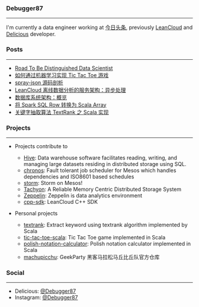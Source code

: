 ### Debugger87
---------------
I'm currently a data engineer working at [今日头条](http://toutiao.com), previously [LeanCloud](https://leancloud.cn) and [Delicious](https://del.icio.us) developer. 

### Posts
--------------
* [Road To Be Distinguished Data Scientist](https://github.com/debugger87/debugger87.github.io/issues/11)
* [如何通过机器学习实现 Tic Tac Toe 游戏](https://github.com/debugger87/debugger87.github.io/issues/9)
* [spray-json 源码剖析](https://github.com/debugger87/debugger87.github.io/issues/7)
* [LeanCloud 离线数据分析的服务架构：异步处理](https://github.com/debugger87/debugger87.github.io/issues/6)
* [数据库系统架构：概览 ](https://github.com/debugger87/debugger87.github.io/issues/4)
* [将 Spark SQL Row 转换为 Scala Array](https://github.com/debugger87/debugger87.github.io/issues/3)
* [关键字抽取算法 TextRank 之 Scala 实现](https://github.com/debugger87/debugger87.github.io/issues/2)

### Projects
-------------
* Projects contribute to
  * [Hive](https://github.com/apache/hive): Data warehouse software facilitates reading, writing, and managing large datasets residing in distributed storage using SQL.
  * [chronos](https://github.com/mesos/chronos): Fault tolerant job scheduler for Mesos which handles dependencies and ISO8601 based schedules
  * [storm](https://github.com/mesos/storm): Storm on Mesos!
  * [Tachyon](https://github.com/amplab/tachyon): A Reliable Memory Centric Distributed Storage System
  * [Zeppelin](https://github.com/NFLabs/zeppelin): Zeppelin is data analytics environment
  * [cpp-sdk](https://github.com/leancloud/cpp-sdk): LeanCloud C++ SDK

* Personal projects
  * [textrank](https://github.com/debugger87/textrank): Extract keyword using textrank algorithm implemented by Scala
  * [tic-tac-toe-scala](https://github.com/debugger87/tic-tac-toe-scala): Tic Tac Toe game implemented in Scala
  * [polish-notation-calculator](https://github.com/debugger87/polish-notation-calculator): Polish notation calculator implemented in Scala
  * [machupicchu](https://github.com/debugger87/machupicchu): GeekParty 黑客马拉松马丘比丘队官方仓库

### Social
-----------
* Delicious: [@Debugger87](https://del.icio.us/debugger87)
* Instagram: [@Debugger87](https://instagram.com/debugger87)
